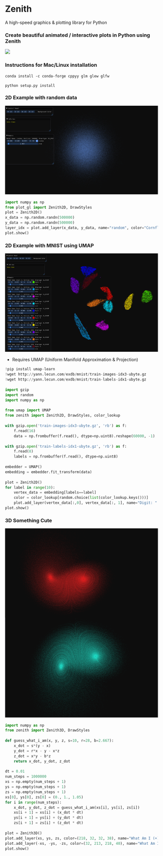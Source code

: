 # Zenith

A high-speed graphics & plotting library for Python

### Create beautiful animated / interactive plots in Python using Zenith 

![](./images/OSM_tracks.gif)


### Instructions for Mac/Linux installation

`conda install -c conda-forge cppyy glm glew glfw`

`python setup.py install`

### 2D Example with random data

![](./images/random_data.png)


```Python
import numpy as np
from plot_gl import Zenith2D, DrawStyles
plot = Zenith2D()
x_data = np.random.randn(500000)
y_data = np.random.randn(500000)
layer_idx = plot.add_layer(x_data, y_data, name="random", color="CornflowerBlue", draw_style=DrawStyles.GL_POINTS)
plot.show()
```

### 2D Example with MNIST using UMAP

![](./images/umap_mnist.png)

 - Requires UMAP (Uniform Manifold Approximation & Projection)

```Python
!pip install umap-learn
!wget http://yann.lecun.com/exdb/mnist/train-images-idx3-ubyte.gz
!wget http://yann.lecun.com/exdb/mnist/train-labels-idx1-ubyte.gz

import gzip
import random
import numpy as np

from umap import UMAP 
from zenith import Zenith2D, DrawStyles, color_lookup

with gzip.open('train-images-idx3-ubyte.gz', 'rb') as f:
    f.read(16)
    data = np.frombuffer(f.read(), dtype=np.uint8).reshape(60000, -1) 

with gzip.open('train-labels-idx1-ubyte.gz', 'rb') as f:
    f.read(8)
    labels = np.frombuffer(f.read(), dtype=np.uint8)
    
embedder = UMAP()
embedding = embedder.fit_transform(data)

plot = Zenith2D()
for label in range(10):
    vertex_data = embedding[labels==label]
    color = color_lookup[random.choice(list(color_lookup.keys()))]
    plot.add_layer(vertex_data[:,0], vertex_data[:, 1], name="Digit: " + str(label), color=color, draw_style=DrawStyles.GL_POINTS)
plot.show()
```

### 3D Something Cute
![](./images/something_cute.png)


```Python
import numpy as np
from zenith import Zenith3D, DrawStyles

def guess_what_i_am(x, y, z, s=10, r=28, b=2.667):
    x_dot = s*(y - x)
    y_dot = r*x - y - x*z
    z_dot = x*y - b*z
    return x_dot, y_dot, z_dot
    
dt = 0.01
num_steps = 1000000
xs = np.empty(num_steps + 1)
ys = np.empty(num_steps + 1)
zs = np.empty(num_steps + 1)
xs[0], ys[0], zs[0] = (0., 1., 1.05)
for i in range(num_steps):
    x_dot, y_dot, z_dot = guess_what_i_am(xs[i], ys[i], zs[i])
    xs[i + 1] = xs[i] + (x_dot * dt)
    ys[i + 1] = ys[i] + (y_dot * dt)
    zs[i + 1] = zs[i] + (z_dot * dt)
   
plot = Zenith3D()
plot.add_layer(xs, ys, zs, color=(218, 32, 32, 38), name="What Am I (+)", draw_style=DrawStyles.GL_POINTS)
plot.add_layer(-xs, -ys, -zs, color=(32, 213, 218, 40), name="What Am I (-)", draw_style=DrawStyles.GL_POINTS)
plot.show()

```
